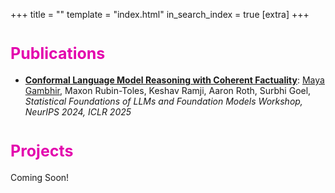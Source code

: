 +++
title = ""
template = "index.html"
in_search_index = true
[extra]
+++

# <span style="color: rgb(227,5,173); font-size: 25px;">Publications</span>
- [**Conformal Language Model Reasoning with Coherent Factuality**](https://drive.google.com/file/d/1wbRn4o7-2dSLNwLjcAspHBf4J-EXxtV1/view?usp=sharing): <u>Maya Gambhir</u>, Maxon Rubin-Toles,  Keshav Ramji, Aaron Roth, Surbhi Goel, *Statistical Foundations of LLMs and Foundation Models Workshop, NeurIPS 2024, ICLR 2025* 

# <span style="color: rgb(227,5,173); font-size: 25px;">Projects</span>
Coming Soon!
